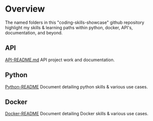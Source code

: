 # Overview
The named folders in this "coding-skills-showcase" github repository highlight my skills & learning paths within python, docker, API's, documentation, and beyond.

## API
[API-README.md](https://github.com/Sh3ldonBird/skills-showcase/blob/main/API/API-README.md)  API project work and documentation.
## Python
[Python-README](https://github.com/Sh3ldonBird/skills-showcase/blob/main/python/Python-README.md) Document detailing python skills & various use cases.
## Docker
[Docker-README](https://github.com/Sh3ldonBird/skills-showcase/blob/main/Docker/Docker-README.md) Document detailing Docker skills & various use cases.  
